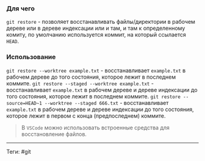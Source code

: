 ### Для чего
`git restore` - позволяет восстанавливать файлы/директории в рабочем дереве или в дереве индексации или и там, и там к определенному комиту, по умолчанию используется коммит, на который ссылается `HEAD`.

### Использование
`git restore --worktree example.txt` - восстанавливает `example.txt` в рабочем дереве до того состояния, которое лежит в последнем коммите.
`git restore --staged --worktree example.txt` - восстанавливает `example.txt` в рабочем дереве и дереве индексации до того состояния, которое лежит в последнем коммите.
`git restore --source=HEAD~1 --worktree --staged 666.txt` - восстанавливает `example.txt` в рабочем дереве и дереве индексации до того состояния, которое лежит в первом с конца (предпоследнем) коммите.

> В `VSCode` можно использовать встроенные средства для восстановление файлов. 

---
Теги: #git